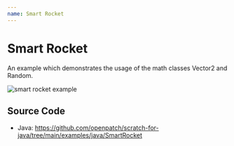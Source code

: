 ```yaml
---
name: Smart Rocket
---
```


# Smart Rocket

An example which demonstrates the usage of the math classes Vector2 and Random.

![smart rocket example](/assets/smart-rocket.gif)

## Source Code

- Java: https://github.com/openpatch/scratch-for-java/tree/main/examples/java/SmartRocket
